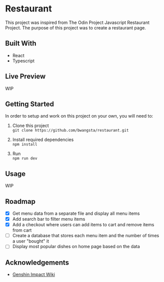 # Restaurant
This project was inspired from The Odin Project Javascript Restaurant Project. The purpose of this project was to create a restaurant page.

## Built With 
- React
- Typescript

## Live Preview
WIP

## Getting Started

In order to setup and work on this project on your own, you will need to:

1. Clone this project\
`git clone https://github.com/bwangsta/restaurant.git`

2. Install required dependencies\
`npm install`

3. Run\
`npm run dev`

## Usage
WIP

## Roadmap
- [x] Get menu data from a separate file and display all menu items
- [x] Add search bar to filter menu items
- [x] Add a checkout where users can add items to cart and remove items from cart
- [ ] Create a database that stores each menu item and the number of times a user "bought" it
- [ ] Display most popular dishes on home page based on the data

## Acknowledgements
- [Genshin Impact Wiki](https://genshin-impact.fandom.com/wiki/Genshin_Impact_Wiki)